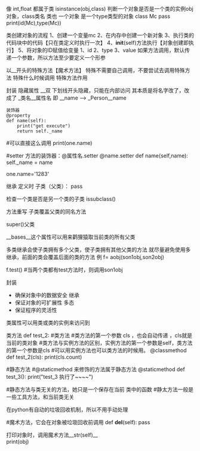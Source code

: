 像 int,float 都属于类
isinstance(obj,class) 判断一个对象是否是一个类的实例obj对象，class类名
类也 一个对象
是一个type类型的对象
class Mc
    pass
print(id(Mc),type(Mc))

类创建对象的流程
1、创建一个变量mc
2、在内存中创建一个新对象
3、执行类的代码块中的代码【只在类定义时执行一次】
4、__init__(self)方法执行【对象创建即执行】
5、将对象的ID赋值给变量
1、id
2、type
3、value
如果方法调用，默认传递一个参数，所以方法至少要定义一个形参  


以__开头的特殊方法【魔术方法】
特殊不需要自己调用，不要尝试去调用特殊方法
特殊什么时候调用
特殊方法作用

封装
    隐藏属性
    __双 下划线开头隐藏，只能在内部访问
    其本质是将名字改了，改成了 _类名__属性名
    即 __name --> _Person__name
    
    装饰器
    @property
    def name(self):
        print("get execute")
        return self._name
#可以直接这么调用
    print(one.name)

 #setter 方法的装饰器：@属性名.setter
    @name.setter
    def name(self,name):
        self._name = name
               
 one.name='1283'


继承
定义时 
子类（父类）：
    pass
    
    
检查一个类是否是另一个类的子类
issubclass()    

方法重写
子类覆盖父类的同名方法

super()父类



__bases__这个属性可以用来鹳狸猿取当前类的所有父类

多类继承会使子类拥有多个父类，使子类拥有其他父类的方法
就尽量避免使用多继承，前面的类会覆盖后面的类的方法
例 
f= aobj(son1obj,son2obj) 

f.test() #当两个类都有test方法时，则调用son1obj



封装
 - 确保对象中的数据安全
继承
 - 保证对象的可扩展性
多态
 - 保证程序的灵活性

类属性可以用类或类的实例来访问到

类方法
def test_2:
#类方法
    #类方法的第一个参数 cls ，也会自动传递 ，cls就是当前的类对象
    #类方法与实例方法的区别，实例方法的第一个参数是self，类方法的第一个参数是cls
    #可以用实例方法也可以类方法的时候用。
    @classmethod
    def test_2(cls):
        print(cls.count)
        
#静态方法
    #@staticmethod 来修饰的方法属于静态方法
    @staticmethod
    def test_3():
        print("test_3 执行了~~~~")
        
#静态方法与类无关的方法，她只是一个保存在当前 类中的函数 
#静太方法一般是一些工具方法，和当前类无关
       

在python有自动的垃圾回收机制，所以不用手动处理

#魔术方法，它会在对象被垃圾回收前调用
def __del__(self):
        pass

打印对象时，调用魔术方法__str(self)__        
print(obj)

